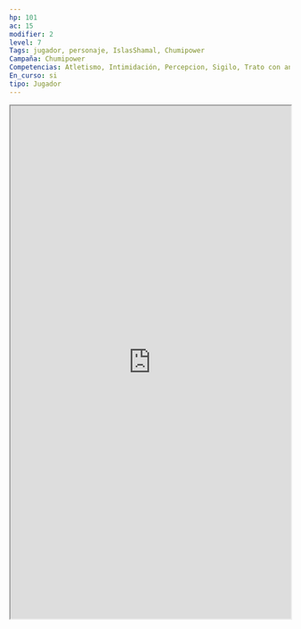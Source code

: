```yaml
---
hp: 101
ac: 15
modifier: 2
level: 7
Tags: jugador, personaje, IslasShamal, Chumipower
Campaña: Chumipower
Competencias: Atletismo, Intimidación, Percepcion, Sigilo, Trato con animales
En_curso: si
tipo: Jugador
---
```


<iframe
    height = 920
    width = 100%
    padding = 0 0
    margins = 0 0
    src="https://www.dndbeyond.com/characters/74558733"</iframe>

  ![[Espada mejor.png||clear+hmed+right]]
# Espada
## Stats
| STR | DEX | CON | INT | WIS | CHA |
| --- | --- | --- | --- | --- | --- |
| 16  | 14  | 18  | 6   | 12  | 10  |

## Competencias
#Atletismo #Intimidación #Percepcion #Sigilo #Trato_con_animales 
## Generico
| Raza | Edad | Genero |
| --- | --- | --- |
| Humano | Joven | Hombre |

## Caracteristicas
| Rasgo Personalidad | Ideal | Vinculo | Defecto |
| ------------------ | ----- | ------- | ------- |
|  |  |  |  |

## Descripción

## Background

## Historia
### Con los lobos
Sus primeros recuerdos los tiene rodeado de una manada de lobos, el olor a sangre caliente, a suelo mojado, a sus hermanos y hermanas de manada y el temor y respeto al lobo alfa y a la hembra alfa de la manada.

Toda su vida se ha criado rodeado de animales, algunos lo trataban bien, como los osos, son quienes compartió alguna vez alguna presa, pero otros sin embargo… Nunca se olvidará de aquel águila gigante que intentó cazarle cuando apenas era un cachorro, se zafó por poco, gracias a que encontró una zona en el bosque donde varios árboles caídos le sirvieron de refugio, pero eso no evitó el primer ataque del águila con sus garras que le dejó una cicatriz que le cubre los labios y un ojo. Ese águila fue su enemigo durante toda su infancia, adolescencia y madurez hasta que todo se vino abajo. Pese a todo, era una rivalidad en la que ambos se mostraban cierto tipo de respeto, si algo así puede pasar entre animales, los dos buscaban lo mismo, sobrevivir y conseguir alimento para su familia, su manada.

Con el gran oso también tuvo su enfrentamiento, pero esta vez fue a causa de una pequeña lucha por el territorio entre los osos y su manada de lobos, de ese enfrentamiento
le queda la cicatriz de una garra que le desgarró la piel del pecho, dejándole tres surcos como cicatriz que le cubren desde la parte derecha del abdomen hasta el hombro izquierdo
pasando por el pecho. Esa fue la primera vez que sintió la furia dentro de sí. Como poseído por una fuerza descomunal procedente de su interior, consiguió vencer al gran oso y así su manada preservó su territorio. Esa furia surgió porque no entendía cómo su amigo el gran oso, a pesar de haber compartido presas en anteriores ocasiones, esta vez le atacó en
cuanto se cruzaron. A pesar de la furia y la rabia que sentía, no acabó con el gran oso, quien volvió a internarse en su territorio del bosque. Y así se crió, cazando, acechando, jugando, luchando, desafiando al lobo alfa cuando tuvo la ocasión, convirtiéndose él en el lobo alfa y resignando al anterior a un puesto menor dentro de la manada, cuidando a los cachorros hasta que su vida terminó de forma natural, siempre le recordaría con cariño. A los pocos días del enfrentamiento con el gran oso, todo cobró sentido, los oso habían
invadido su territorio huyendo de algo, algo que se había adentrado en el bosque, quemando todo a su paso, matando otros animales simplemente por el placer, ya que no se
comían a sus presas. Esos seres se parecían más a él de lo que le gustaba reconocer, no en su forma de actuar, pero sí en su apariencia física. Y no tardaron en adentrarse en su territorio. Fue una lucha espantosa, como nunca antes la había vivido, ni siquiera cuando otra manada de lobos intentó quitarles el terreno. Todos murieron, toda bestia que conocía y se encontraba en el bosque fue aniquilada por estos seres, incluso el águila gigante luchó junto a él en la última batalla, donde solo quedó él. Sobrevivió de milagro, al acabar con uno de esos seres que mordían con algo frío y afilado, cayó al suelo aquello con los que les estaban masacrando, por instinto, uno que hasta ese momento no se había mostrado y volviendo a él la furia, empuño aquello, que más tarde descubriría que se llamaba espada, y acabó con la vida de todos aquellos que habían profanado su territorio y acabado con todas las bestias que conocía.

Manchado de sangre, tanto enemiga como amiga e incluso propia, quedó en estado de shock, deambulando sin rumbo fijo con tan solo una pluma que recogió del águila, un hueso
que recogió del gran oso, un colmillo que cogió de su hermano sin saber por qué y con el espadón.
### Llegada a Claroverde
Así llegó al pueblo de Claroverde, donde encontró más seres como los que habían invadido sus tierras, pero estos seres eran distintos, tenían consigo cachorros, y cada uno era de un color diferente (refiriéndose a las ropas, ya que quienes habían invadido su territorio eran cultistas de Baine y todos vestían con los mismos colores y portaban el mismo símbolo). Aún así algo se removió en su interior y unas ganas enormes de pelear se adueñaron de él. Rugió, gruñó y cargó hacia los primeros seres que encontró, pero estaba tan agotado que
cayó al suelo inconsciente al dar las tres primeras zancadas. 

Despertó en lo que parecía una cueva de aquellos seres, pero una cueva extraña, pues en el centro había algo que emitía luz y calor, pudo oler a sangre, pero una sangre que le
removió el estómago y recordó que llevaba sin alimentarse varios días. Un ser de aquellos se le acercó y puso un agua caliente y de olor extraño a su lado, él la apartó con su zarpa
(mano), gruñó al ser y algo aterrado cogió la espada y salió de aquella cueva por la única salida que había (una puerta abierta). Al salir, el frescor de la noche le reconfortó, a su derecha vio unas gallinas, bastante tontas, pues no le costó darles caza y devorarlas, otros seres salieron hacia él, emitiendo sonidos raros, no sabía qué querían, huyó hacia la linde del bosque.
Ya con su estómago lleno se dio cuenta que algo tenía en la entrepierna, una piel que no era suya, ahí dentro se encontraban la pluma, el hueso y el colmillo que había recogido.
Vivió en la linde del bosque, sin alejarse del poblado, no sabía por qué, pero algo había allí que atraía su atención. Una sensación que no había sentido antes, pues notaba un olor
proveniente de algunos de esos seres que le atraían sin motivo aparente. Los lugareños del pueblo se mostraron tolerantes con este hombre que había aparecido en
su pueblo lleno de sangre, desnudo y con un espadón, se referían a él con el nombre de Espada y le toleraban porque no había hecho daño a nadie, solo, de vez en cuando faltaba
alguna gallina.
### Inserción en la sociedad
Un día, unos niños que se escaparon de la vigilancia de su cuidador y educador se internaron demasiado en el bosque, llegando a una zona donde una bestia les atacó y fue
entonces cuando Espada se interpuso gruñendo entre la bestia y los niños, luchando y dando muerte a la bestia y devolviendo a los niños sanos y salvos al pueblo, a base de
gruñidos y empujones. Cuando los niños contaron lo que les había ocurrido, los habitantes del pueblo empezaron a ver con mejores ojos a Espada, ya que siempre protegía las lindes
del pueblo y desde que le dejaban alimento no había vuelto a desaparecer ninguna gallina. Fue entonces, como Espada se introdujo un poco en la sociedad.
Algunas gentes se atrevían a acercarse a Espada, quien les gruñía y rehuía, pero ofreciéndole comida conseguían pasar un rato a su lado, intentando hablar con él. No
consiguieron sacarle nada de la boca más que gruñidos. Al menos al principio, hasta que una niña se acercó a él a hablar.

Nadie sabe cómo, pero a partir de ese encuentro Espada llamaba a la niña por su nombre cuando la veía, decía Lili y se acercaba a jugar con ella, la perseguía y cuando la iba a
atrapar dejaba que la niña se le escapase y así una y otra vez. Otros niños se acercaban a jugar con él y Espada les reconocía y les llamaba por su nombre.
Con el paso del tiempo empezó a decir algunas palabra sueltas más, como comida, dormir, jugar y Espada. Esto último lo decía para referirse a sí mismo, solía decir: Espada hambre,
Espada comida, Espada jugar, Espada sueño.

A pesar de su aspecto, siempre había sido un tipo limpio, de bañaba frecuentemente en el río que corría cerca del pueblo, pescando algún que otro pez con manos o boca. Unos niños le hicieron unas cuerdas de cuero a las que engancharon la pluma, el colmillo y el hueso que siempre llevaba consigo Espada y se los pusieron a modo de brazalete, pulsera y colgante. Un día apareció con una funda para su espadón, nadie sabía de dónde había salido, pero todos sospechaban del padre de Lili, con quien Espada siempre tuvo una relación especial y trataba con especial cariño. Fue entonces cuando una forastera llegó al pueblo y se interesó por él. Y aquí comienza la verdadera historia de Espada.